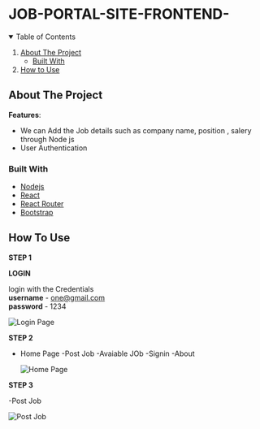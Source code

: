 # JOB-PORTAL-SITE-FRONTEND-

<!-- TABLE OF CONTENTS -->
<details open="open">
  <summary>Table of Contents</summary>
  <ol>
    <li>
      <a href="#about-the-project">About The Project</a>
      <ul>
        <li><a href="#built-with">Built With</a></li>
      </ul>
    </li>
    <li><a href="#usage">How to Use</a></li>
  </ol>
</details>


## About The Project

**Features**:

- We can Add the Job details such as company name, position , salery through Node js 
- User Authentication


### Built With


- [Nodejs](https://www.Nodejsproject.com)
- [React](https://reactjs.org/)
- [React Router](https://reactrouter.com/)
- [Bootstrap](https://getbootstrap.com)


<!-- USAGE EXAMPLES -->

## How To Use

**STEP 1**

**LOGIN**  

login with the Credentials <br>
**username** - one@gmail.com<br>
**password** - 1234



![Login Page ](https://user-images.githubusercontent.com/92374663/177484893-09dc69ca-b443-4eba-9add-f1466e4085c9.png)


**STEP 2**

- Home Page
   -Post Job 
   -Avaiable JOb
   -Signin
   -About
   
   ![Home Page ](https://user-images.githubusercontent.com/92374663/177484896-5bbc5a74-58ad-4fb5-b1e8-99dbb4618eba.png)
 
 **STEP 3**
 
 -Post Job
 
 ![Post Job ](https://user-images.githubusercontent.com/92374663/177484887-03814b95-cdf1-4be6-9fbe-f623b8322c99.png)
 
 




